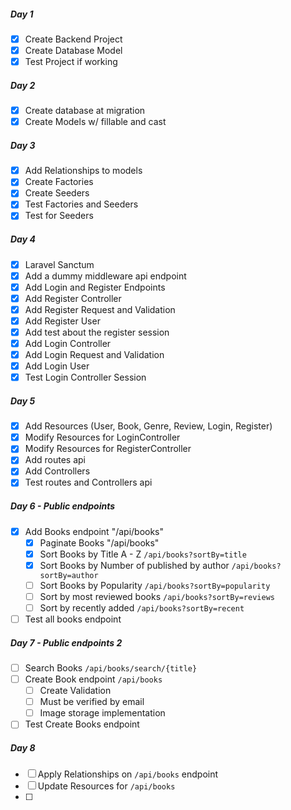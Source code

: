 ##### Day 1
- [x] Create Backend Project
- [x] Create Database Model 
- [x] Test Project if working

##### Day 2
- [x] Create database at migration
- [x] Create Models w/ fillable and cast

##### Day 3
- [x] Add Relationships to models
- [x] Create Factories
- [x] Create Seeders
- [x] Test Factories and Seeders
- [x] Test for Seeders

##### Day 4
- [x] Laravel Sanctum
- [x] Add a dummy middleware api endpoint
- [x] Add Login and Register Endpoints
- [x] Add Register Controller
- [x] Add Register Request and Validation
- [x] Add Register User
- [x] Add test about the register session
- [x] Add Login Controller
- [x] Add Login Request and Validation
- [x] Add Login User
- [x] Test Login Controller Session

##### Day 5
- [x] Add Resources (User, Book, Genre, Review, Login, Register)
- [x] Modify Resources for LoginController
- [x] Modify Resources for RegisterController
- [x] Add routes api
- [x] Add Controllers
- [x] Test routes and Controllers api

##### Day 6 - Public endpoints
- [x] Add Books endpoint "/api/books"
  - [x] Paginate Books "/api/books"
  - [x] Sort Books by Title A - Z `/api/books?sortBy=title`
  - [x] Sort Books by Number of published by author `/api/books?sortBy=author`
  - [ ] Sort Books by Popularity `/api/books?sortBy=popularity`
  - [ ] Sort by most reviewed books `/api/books?sortBy=reviews`
  - [ ] Sort by recently added `/api/books?sortBy=recent`
- [ ] Test all books endpoint

##### Day 7 - Public endpoints 2
- [ ] Search Books `/api/books/search/{title}`
- [ ] Create Book endpoint `/api/books`
  - [ ] Create Validation
  - [ ] Must be verified by email
  - [ ] Image storage implementation
- [ ] Test Create Books endpoint

##### Day 8
- [ ] Apply Relationships on `/api/books` endpoint
- [ ] Update Resources for `/api/books`
- [ ] 
